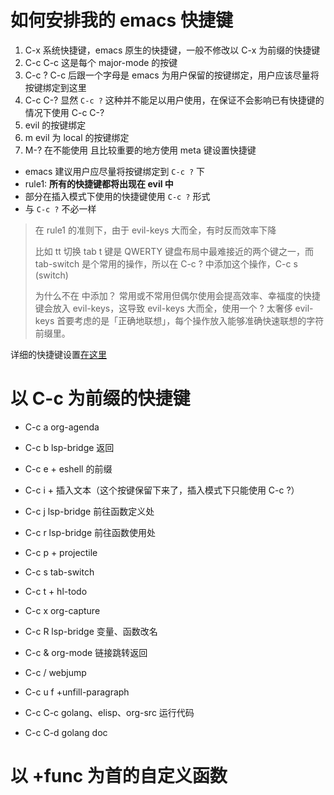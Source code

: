 # 如何安排我的 emacs 快捷键


1. C-x          系统快捷键，emacs 原生的快捷键，一般不修改以 C-x 为前缀的快捷键
2. C-c C-c      这是每个 major-mode 的按键
3. C-c ?        C-c 后跟一个字母是 emacs 为用户保留的按键绑定，用户应该尽量将按键绑定到这里
4. C-c C-?      显然 `C-c ?` 这种并不能足以用户使用，在保证不会影响已有快捷键的情况下使用 C-c C-?
5. <leader>     evil 的按键绑定
6. <leader>m    evil 为 local 的按键绑定
7. M-?          在不能使用 <leader> 且比较重要的地方使用 meta 键设置快捷键


- emacs 建议用户应尽量将按键绑定到 `C-c ?` 下
- rule1: **所有的快捷键都将出现在 evil 中**
- 部分在插入模式下使用的快捷键使用 `C-c ?` 形式
- <leader> 与 `C-c ?` 不必一样


> 在 rule1 的准则下，由于 evil-keys 大而全，有时反而效率下降
>
> 比如 <leader>tt 切换 tab
> t 键是 QWERTY 键盘布局中最难接近的两个键之一，而 tab-switch 是个常用的操作，所以在 C-c ? 中添加这个操作，C-c s (switch)
>
> 为什么不在 <leader> 中添加？
> 常用或不常用但偶尔使用会提高效率、幸福度的快捷键会放入 evil-keys，这导致 evil-keys 大而全，使用一个 <leader> ? 太奢侈
> evil-keys 首要考虑的是「正确地联想」，每个操作放入能够准确快速联想的字符前缀里。

详细的快捷键设置[在这里](./shortcuts.md)

# 以 C-c 为前缀的快捷键

- C-c a         org-agenda
- C-c b         lsp-bridge 返回
- C-c e +       eshell 的前缀
- C-c i +       插入文本（这个按键保留下来了，插入模式下只能使用 C-c ?）
- C-c j         lsp-bridge 前往函数定义处
- C-c r         lsp-bridge 前往函数使用处
- C-c p +       projectile
- C-c s         tab-switch
- C-c t +       hl-todo
- C-c x         org-capture

- C-c R         lsp-bridge 变量、函数改名
- C-c &         org-mode 链接跳转返回
- C-c /         webjump

- C-c u f       +unfill-paragraph

- C-c C-c       golang、elisp、org-src 运行代码
- C-c C-d       golang doc

# 以 +func 为首的自定义函数
